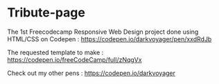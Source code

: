 # Tribute-page 
 The 1st Freecodecamp Responsive Web Design project done using HTML/CSS on Codepen : https://codepen.io/darkvoyager/pen/xxdRdJb
 
 The requested template to make : https://codepen.io/freeCodeCamp/full/zNqgVx
 
 Check out my other pens : https://codepen.io/darkvoyager
